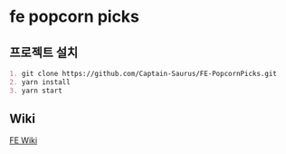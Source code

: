 # fe popcorn picks

## 프로젝트 설치

```md
1. git clone https://github.com/Captain-Saurus/FE-PopcornPicks.git
2. yarn install
3. yarn start
```
## Wiki 
[FE Wiki](https://github.com/Captain-Saurus/FE-PopcornPicks/wiki)
